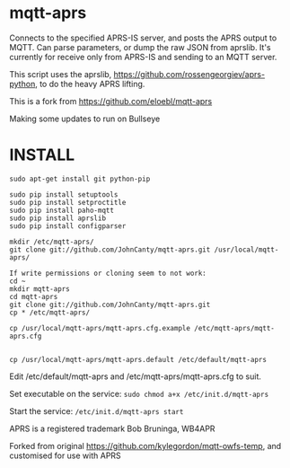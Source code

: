 # mqtt-aprs
Connects to the specified APRS-IS server, and posts the APRS output to MQTT.  Can parse parameters, or dump the raw JSON from aprslib.  It's currently for receive only from APRS-IS and sending to an MQTT server.

This script uses the aprslib, https://github.com/rossengeorgiev/aprs-python, to do the heavy APRS lifting.

This is a fork from https://github.com/eloebl/mqtt-aprs

Making some updates to run on Bullseye

INSTALL
=================
```
sudo apt-get install git python-pip

sudo pip install setuptools
sudo pip install setproctitle
sudo pip install paho-mqtt
sudo pip install aprslib
sudo pip install configparser

mkdir /etc/mqtt-aprs/
git clone git://github.com/JohnCanty/mqtt-aprs.git /usr/local/mqtt-aprs/

If write permissions or cloning seem to not work:
cd ~
mkdir mqtt-aprs
cd mqtt-aprs
git clone git://github.com/JohnCanty/mqtt-aprs.git
cp * /etc/mqtt-aprs/

cp /usr/local/mqtt-aprs/mqtt-aprs.cfg.example /etc/mqtt-aprs/mqtt-aprs.cfg


cp /usr/local/mqtt-aprs/mqtt-aprs.default /etc/default/mqtt-aprs
```
Edit /etc/default/mqtt-aprs and /etc/mqtt-aprs/mqtt-aprs.cfg to suit.

Set executable on the service:
`sudo chmod a+x /etc/init.d/mqtt-aprs`

Start the service:
`/etc/init.d/mqtt-aprs start`

APRS is a registered trademark Bob Bruninga, WB4APR

Forked from original https://github.com/kylegordon/mqtt-owfs-temp, and customised for use with APRS
